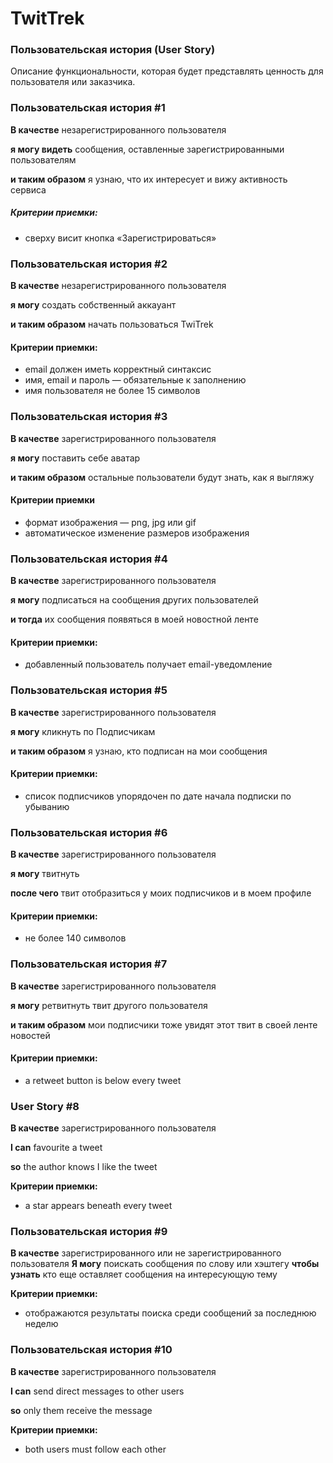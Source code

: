 # TwitTrek

### Пользовательская история (User Story)

Описание функциональности, которая будет представлять ценность для пользователя или заказчика. 

### Пользовательская история #1

**В качестве** незарегистрированного пользователя

**я могу видеть** сообщения, оставленные зарегистрированными пользователям

**и таким образом** я узнаю, что их интересует и вижу активность сервиса

##### Критерии приемки:

 * сверху висит кнопка «Зарегистрироваться»

### Пользовательская история #2

**В качестве** незарегистрированного пользователя

**я могу** создать собственный аккауант

**и таким образом** начать пользоваться TwiTrek

#### Критерии приемки:

* email должен иметь корректный синтаксис
* имя, email и пароль — обязательные к заполнению
* имя пользователя не более 15 символов

### Пользовательская история #3

**В качестве** зарегистрированного пользователя

**я могу** поставить себе аватар

**и таким образом** остальные пользователи будут знать, как я выгляжу

#### Критерии приемки

* формат изображения — png, jpg или gif
* автоматическое изменение размеров изображения

### Пользовательская история #4

**В качестве** зарегистрированного пользователя

**я могу** подписаться на сообщения других пользователей 

**и тогда** их сообщения появяться в моей новостной ленте 

#### Критерии приемки:

* добавленный пользователь получает email-уведомление

### Пользовательская история #5

**В качестве** зарегистрированного пользователя

**я могу** кликнуть по Подписчикам

**и таким образом** я узнаю, кто подписан на мои сообщения

#### Критерии приемки:

* список подписчиков упорядочен по дате начала подписки по убыванию

### Пользовательская история #6

**В качестве** зарегистрированного пользователя

**я могу** твитнуть

**после чего** твит отобразиться у моих подписчиков и в моем профиле

#### Критерии приемки:

* не более 140 символов

### Пользовательская история #7

**В качестве** зарегистрированного пользователя

**я могу** ретвитнуть твит другого пользователя

**и таким образом** мои подписчики тоже увидят этот твит в своей ленте новостей

#### Критерии приемки:

* a retweet button is below every tweet

### User Story #8

**В качестве** зарегистрированного пользователя

**I can** favourite a tweet

**so** the author knows I like the tweet

**Критерии приемки:**

* a star appears beneath every tweet

### Пользовательская история #9

**В качестве** зарегистрированного или не зарегистрированного пользователя
**Я могу** поискать сообщения по слову или хэштегу
**чтобы узнать** кто еще оставляет сообщения на интересующую тему

**Критерии приемки:**

* отображаются результаты поиска среди сообщений за последнюю неделю

### Пользовательская история #10

**В качестве** зарегистрированного пользователя

**I can** send direct messages to other users

**so** only them receive the message

**Критерии приемки:**

* both users must follow each other

